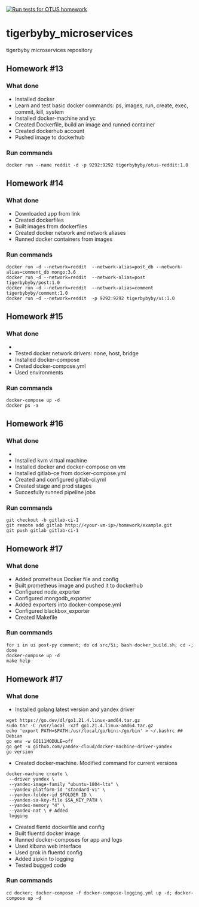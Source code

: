 [![Run tests for OTUS homework](https://github.com/Otus-DevOps-2023-07/tigerbyby_microservices/actions/workflows/run-tests.yml/badge.svg)](https://github.com/Otus-DevOps-2023-07/tigerbyby_microservices/actions/workflows/run-tests.yml)

# tigerbyby_microservices
tigerbyby microservices repository

## Homework #13

### What done
- Installed docker
- Learn and test basic docker commands: ps, images, run, create, exec, commit, kill, system
- Installed docker-machine and yc
- Created Dockerfile, build an image and runned container
- Created dockerhub account
- Pushed image to dockerhub


### Run commands
```
docker run --name reddit -d -p 9292:9292 tigerbybyby/otus-reddit:1.0

```

## Homework #14

### What done
- Downloaded app from link
- Created dockerfiles
- Built images from dockerfiles
- Created docker network and network aliases
- Runned docker containers from images


### Run commands
```
docker run -d --network=reddit  --network-alias=post_db --network-alias=comment_db mongo:3.6
docker run -d --network=reddit  --network-alias=post tigerbybyby/post:1.0
docker run -d --network=reddit  --network-alias=comment tigerbybyby/comment:1.0
docker run -d --network=reddit  -p 9292:9292 tigerbybyby/ui:1.0

```

## Homework #15

### What done
- 
- Tested docker network drivers: none, host, bridge
- Installed docker-compose
- Creted docker-compose.yml
- Used environments


### Run commands
```
docker-compose up -d
docker ps -a

```

## Homework #16

### What done
- 
- Installed kvm virtual machine
- Installed docker and docker-compose on vm
- Installed gitlab-ce from docker-compose.yml
- Created and configured gitlab-ci.yml
- Created stage and prod stages
- Succesfully runned pipeline jobs


### Run commands
```
git checkout -b gitlab-ci-1
git remote add gitlab http://<your-vm-ip>/homework/example.git
git push gitlab gitlab-ci-1

```

## Homework #17

### What done
- Added prometheus Docker file and config
- Built prometheus image and pushed it to dockerhub
- Configured node_exporter
- Configured mongodb_exporter
- Added exporters into docker-compose.yml
- Configured blackbox_exporter
- Created Makefile


### Run commands
```
for i in ui post-py comment; do cd src/$i; bash docker_build.sh; cd -; done
docker-compose up -d
make help

```

## Homework #17

### What done
- Installed golang latest version and yandex driver
```
wget https://go.dev/dl/go1.21.4.linux-amd64.tar.gz
sudo tar -C /usr/local -xzf go1.21.4.linux-amd64.tar.gz
echo 'export PATH=$PATH:/usr/local/go/bin:~/go/bin' > ~/.bashrc ## Debian
go env -w GO111MODULE=off
go get -u github.com/yandex-cloud/docker-machine-driver-yandex
go version

```
- Created docker-machine. Modified command for current versions
```
docker-machine create \
 --driver yandex \
 --yandex-image-family "ubuntu-1804-lts" \
 --yandex-platform-id "standard-v1" \
 --yandex-folder-id $FOLDER_ID \
 --yandex-sa-key-file $SA_KEY_PATH \
 --yandex-memory "4" \
 --yandex-nat \ # Added
 logging
```
- Created flentd dockerfile and config
- Built fluentd docker image
- Runned docker-composes for app and logs
- Used kibana web interface
- Used grok in fluentd config
- Added zipkin to logging
- Tested bugged code



### Run commands
```
cd docker; docker-compose -f docker-compose-logging.yml up -d; docker-compose up -d
```

